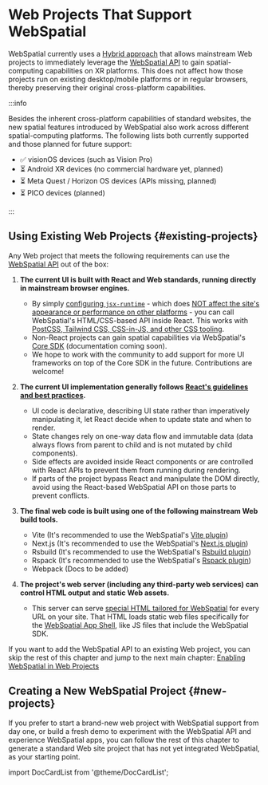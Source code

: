 # Web Projects That Support WebSpatial

WebSpatial currently uses a [Hybrid approach](/docs/core-concepts/unique-concepts-in-webspatial#webspatial-sdk) that allows mainstream Web projects to immediately leverage the [WebSpatial API](/docs/core-concepts/unique-concepts-in-webspatial#webspatial-api) to gain spatial-computing capabilities on XR platforms. This does not affect how those projects run on existing desktop/mobile platforms or in regular browsers, thereby preserving their original cross-platform capabilities.

:::info

Besides the inherent cross-platform capabilities of standard websites, the new spatial features introduced by WebSpatial also work across different spatial-computing platforms. The following lists both currently supported and those planned for future support:

- ✅ visionOS devices (such as Vision Pro)
- ⏳ Android XR devices (no commercial hardware yet, planned)
- ⏳ Meta Quest / Horizon OS devices (APIs missing, planned)
- ⏳ PICO devices (planned)

:::

## Using Existing Web Projects {#existing-projects}

Any Web project that meets the following requirements can use the [WebSpatial API](/docs/core-concepts/unique-concepts-in-webspatial#webspatial-api) out of the box:

1. **The current UI is built with React and Web standards, running directly in mainstream browser engines.**

   - By simply [configuring `jsx-runtime`](/docs/development-guide/enabling-webspatial-in-web-projects/step-3-integrate-webspatial-sdk-into-web-build-tools/configure-js-ts-compiler) - which does [NOT affect the site's appearance or performance on other platforms](/docs/development-guide/enabling-webspatial-in-web-projects/step-3-integrate-webspatial-sdk-into-web-build-tools/generate-a-webspatial-specific-website) - you can call WebSpatial's HTML/CSS-based API inside React. This works with [PostCSS, Tailwind CSS, CSS-in-JS, and other CSS tooling](/docs/development-guide/using-the-webspatial-api/spatialize-html-elements#css).
   - Non-React projects can gain spatial capabilities via WebSpatial's [Core SDK](/docs/development-guide/enabling-webspatial-in-web-projects/step-1-install-the-webspatial-sdk#core-sdk) (documentation coming soon).
   - We hope to work with the community to add support for more UI frameworks on top of the Core SDK in the future. Contributions are welcome!

2. **The current UI implementation generally follows [React's guidelines and best practices](https://react.dev/reference/rules).**

   - UI code is declarative, describing UI state rather than imperatively manipulating it, let React decide when to update state and when to render.
   - State changes rely on one-way data flow and immutable data (data always flows from parent to child and is not mutated by child components).
   - Side effects are avoided inside React components or are controlled with React APIs to prevent them from running during rendering.
   - If parts of the project bypass React and manipulate the DOM directly, avoid using the React-based WebSpatial API on those parts to prevent conflicts.

3. **The final web code is built using one of the following mainstream Web build tools.**

   - Vite (It's recommended to use the WebSpatial's [Vite plugin](/docs/development-guide/enabling-webspatial-in-web-projects/step-3-integrate-webspatial-sdk-into-web-build-tools/add-optimizations-and-defaults-to-web-build-tools#vite))
   - Next.js (It's recommended to use the WebSpatial's [Next.js plugin](/docs/development-guide/enabling-webspatial-in-web-projects/step-3-integrate-webspatial-sdk-into-web-build-tools/add-optimizations-and-defaults-to-web-build-tools#next))
   - Rsbuild (It's recommended to use the WebSpatial's [Rsbuild plugin](/docs/development-guide/enabling-webspatial-in-web-projects/step-3-integrate-webspatial-sdk-into-web-build-tools/add-optimizations-and-defaults-to-web-build-tools#rsbuild))
   - Rspack (It's recommended to use the WebSpatial's [Rspack plugin](/docs/development-guide/enabling-webspatial-in-web-projects/step-3-integrate-webspatial-sdk-into-web-build-tools/add-optimizations-and-defaults-to-web-build-tools#rspack))
   - Webpack (Docs to be added)

4. **The project's web server (including any third-party web services) can control HTML output and static Web assets.**
   - This server can serve [special HTML tailored for WebSpatial](/docs/development-guide/enabling-webspatial-in-web-projects/step-3-integrate-webspatial-sdk-into-web-build-tools/generate-a-webspatial-specific-website) for every URL on your site. That HTML loads static web files specifically for the [WebSpatial App Shell](/docs/core-concepts/unique-concepts-in-webspatial#webspatial-sdk), like JS files that include the WebSpatial SDK.

If you want to add the WebSpatial API to an existing Web project, you can skip the rest of this chapter and jump to the next main chapter: [Enabling WebSpatial in Web Projects](/docs/development-guide/enabling-webspatial-in-web-projects/)

## Creating a New WebSpatial Project {#new-projects}

If you prefer to start a brand-new web project with WebSpatial support from day one, or build a fresh demo to experiment with the WebSpatial API and experience WebSpatial apps, you can follow the rest of this chapter to generate a standard Web site project that has not yet integrated WebSpatial, as your starting point.

import DocCardList from '@theme/DocCardList';

<DocCardList />
